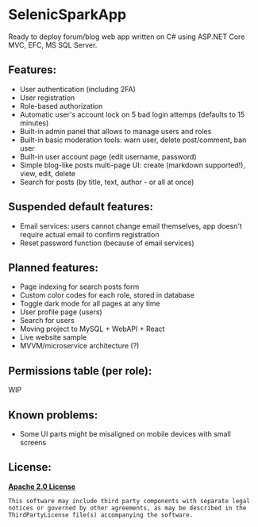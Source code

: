 # SelenicSparkApp
Ready to deploy forum/blog web app written on C# using ASP.NET Core MVC, EFC, MS SQL Server.

## Features:
- User authentication (including 2FA)
- User registration
- Role-based authorization
- Automatic user's account lock on 5 bad login attemps (defaults to 15 minutes)
- Built-in admin panel that allows to manage users and roles
- Built-in basic moderation tools: warn user, delete post/comment, ban user
- Built-in user account page (edit username, password)
- Simple blog-like posts multi-page UI: create (markdown supported!), view, edit, delete
- Search for posts (by title, text, author - or all at once)

## Suspended default features:
- Email services: users cannot change email themselves, app doesn't require actual email to confirm registration
- Reset password function (because of email services)

## Planned features:
- Page indexing for search posts form
- Custom color codes for each role, stored in database
- Toggle dark mode for all pages at any time
- User profile page (users)
- Search for users
- Moving project to MySQL + WebAPI + React
- Live website sample
- MVVM/microservice architecture (?)

## Permissions table (per role):
WIP

## Known problems:
- Some UI parts might be misaligned on mobile devices with small screens

## License:
**[Apache 2.0 License](LICENSE)**
```
This software may include third party components with separate legal 
notices or governed by other agreements, as may be described in the 
ThirdPartyLicense file(s) accompanying the software.
```
